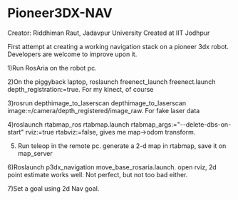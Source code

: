# Pioneer3DX-NAV
Creator: Riddhiman Raut, Jadavpur University
Created at IIT Jodhpur


First attempt at creating a working navigation stack on a pioneer 3dx robot. Developers are welcome to improve upon it.

1)Run RosAria on the robot pc. 

2)On the piggyback laptop, roslaunch freenect_launch freenect.launch depth_registration:=true. For my kinect, of course

3)rosrun depthimage_to_laserscan depthimage_to_laserscan image:=/camera/depth_registered/image_raw. For fake laser data

4)roslaunch rtabmap_ros rtabmap.launch rtabmap_args:="--delete-dbs-on-start" rviz:=true rtabviz:=false, gives me map->odom transform.

5) Run teleop in the remote pc. generate a 2-d map in rtabmap, save it on map_server

6)Roslaunch p3dx_navigation move_base_rosaria.launch. open rviz, 2d point estimate works well. Not perfect, but not too bad either.

7)Set a goal using 2d Nav goal.

